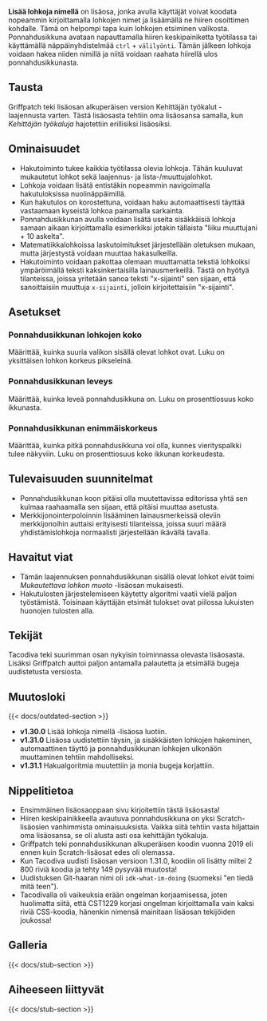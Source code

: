 ---
---

**Lisää lohkoja nimellä** on lisäosa, jonka avulla käyttäjät voivat koodata nopeammin kirjoittamalla lohkojen nimet ja lisäämällä ne hiiren osoittimen kohdalle. Tämä on helpompi tapa kuin lohkojen etsiminen valikosta. Ponnahdusikkuna avataan napauttamalla hiiren keskipainiketta työtilassa tai käyttämällä näppäinyhdistelmää `ctrl` + `välilyönti`. Tämän jälkeen lohkoja voidaan hakea niiden nimillä ja niitä voidaan raahata hiirellä ulos ponnahdusikkunasta.

## Tausta

Griffpatch teki lisäosan alkuperäisen version Kehittäjän työkalut -laajennusta varten. Tästä lisäosasta tehtiin oma lisäosansa samalla, kun _Kehittäjän työkaluja_ hajotettiin erillisiksi lisäosiksi.

## Ominaisuudet

- Hakutoiminto tukee kaikkia työtilassa olevia lohkoja. Tähän kuuluvat mukautetut lohkot sekä laajennus- ja lista-/muuttujalohkot.
- Lohkoja voidaan lisätä entistäkin nopeammin navigoimalla hakutuloksissa nuolinäppäimillä.
- Kun hakutulos on korostettuna, voidaan haku automaattisesti täyttää vastaamaan kyseistä lohkoa painamalla sarkainta.
- Ponnahdusikkunan avulla voidaan lisätä useita sisäkkäisiä lohkoja samaan aikaan kirjoittamalla esimerkiksi jotakin tällaista "liiku muuttujani + 10 askelta".
- Matematiikkalohkoissa laskutoimitukset järjestellään oletuksen mukaan, mutta järjestystä voidaan muuttaa hakasulkeilla.
- Hakutoiminto voidaan pakottaa olemaan muuttamatta tekstiä lohkoiksi ympäröimällä teksti kaksinkertaisilla lainausmerkeillä. Tästä on hyötyä tilanteissa, joissa yritetään sanoa teksti "x-sijainti" sen sijaan, että sanoittaisiin muuttuja `x-sijainti`, jolloin kirjoitettaisiin "x-sijainti".

## Asetukset

### Ponnahdusikkunan lohkojen koko

Määrittää, kuinka suuria valikon sisällä olevat lohkot ovat. Luku on yksittäisen lohkon korkeus pikseleinä.

### Ponnahdusikkunan leveys

Määrittää, kuinka leveä ponnahdusikkuna on. Luku on prosenttiosuus koko ikkunasta.

### Ponnahdusikkunan enimmäiskorkeus

Määrittää, kuinka pitkä ponnahdusikkuna voi olla, kunnes vierityspalkki tulee näkyviin. Luku on prosenttiosuus koko ikkunan korkeudesta.

## Tulevaisuuden suunnitelmat

- Ponnahdusikkunan koon pitäisi olla muutettavissa editorissa yhtä sen kulmaa raahaamalla sen sijaan, että pitäisi muuttaa asetusta.
- Merkkijonointerpoloinnin lisääminen lainausmerkeissä oleviin merkkijonoihin auttaisi erityisesti tilanteissa, joissa suuri määrä yhdistämislohkoja normaalisti järjestellään ikävällä tavalla.

## Havaitut viat

- Tämän laajennuksen ponnahdusikkunan sisällä olevat lohkot eivät toimi *Mukautettava lohkon muoto* -lisäosan mukaisesti.
- Hakutulosten järjestelemiseen käytetty algoritmi vaatii vielä paljon työstämistä. Toisinaan käyttäjän etsimät tulokset ovat piilossa lukuisten huonojen tulosten alla.

## Tekijät

Tacodiva teki suurimman osan nykyisin toiminnassa olevasta lisäosasta. Lisäksi Griffpatch auttoi paljon antamalla palautetta ja etsimällä bugeja uudistetusta versiosta.

## Muutosloki

{{< docs/outdated-section >}}

- **v1.30.0** Lisää lohkoja nimellä -lisäosa luotiin.
- **v1.31.0** Lisäosa uudistettiin täysin, ja sisäkkäisten lohkojen hakeminen, automaattinen täyttö ja ponnahdusikkunan lohkojen ulkonäön muuttaminen tehtiin mahdolliseksi.
- **v1.31.1** Hakualgoritmia muutettiin ja monia bugeja korjattiin.

## Nippelitietoa

- Ensimmäinen lisäosaoppaan sivu kirjoitettiin tästä lisäosasta!
- Hiiren keskipainikkeella avautuva ponnahdusikkuna on yksi Scratch-lisäosien vanhimmista ominaisuuksista. Vaikka siitä tehtiin vasta hiljattain oma lisäosansa, se oli alusta asti osa kehittäjän työkaluja.
- Griffpatch teki ponnahdusikkunan alkuperäisen koodin vuonna 2019 eli ennen kuin Scratch-lisäosat edes oli olemassa.
- Kun Tacodiva uudisti lisäosan versioon 1.31.0, koodiin oli lisätty miltei 2 800 riviä koodia ja tehty 149 pysyvää muutosta!
- Uudistuksen Git-haaran nimi oli `idk-what-im-doing` (suomeksi "en tiedä mitä teen").
- Tacodivalla oli vaikeuksia erään ongelman korjaamisessa, joten huolimatta siitä, että CST1229 korjasi ongelman kirjoittamalla vain kaksi riviä CSS-koodia, hänenkin nimensä mainitaan lisäosan tekijöiden joukossa!

## Galleria

{{< docs/stub-section >}}

## Aiheeseen liittyvät

{{< docs/stub-section >}}
